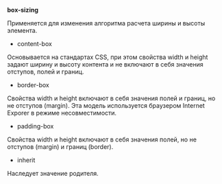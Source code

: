 **box-sizing**

Применяется для изменения алгоритма расчета ширины и высоты элемента.

* content-box

Основывается на стандартах CSS, при этом свойства width и height задают ширину и высоту контента и не включают в себя значения отступов, полей и границ.

* border-box

Свойства width и height включают в себя значения полей и границ, но не отступов (margin). Эта модель используется браузером Internet Exporer в режиме несовместимости.

* padding-box

Свойства width и height включают в себя значения полей, но не отступов (margin) и границ (border).

* inherit

Наследует значение родителя.